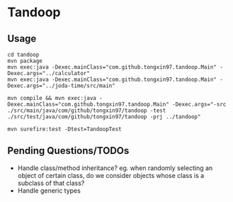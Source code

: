 # Tandoop

## Usage

```
cd tandoop
mvn package
mvn exec:java -Dexec.mainClass="com.github.tongxin97.tandoop.Main" -Dexec.args="../calculator"
mvn exec:java -Dexec.mainClass="com.github.tongxin97.tandoop.Main" -Dexec.args="../joda-time/src/main"

mvn compile && mvn exec:java -Dexec.mainClass="com.github.tongxin97.tandoop.Main" -Dexec.args="-src ./src/main/java/com/github/tongxin97/tandoop -test ./src/test/java/com/github/tongxin97/tandoop -prj ../tandoop"

mvn surefire:test -Dtest=TandoopTest
```

## Pending Questions/TODOs
* Handle class/method inheritance? eg. when randomly selecting an object of certain class, do we consider objects whose class is a subclass of that class?
* Handle generic types